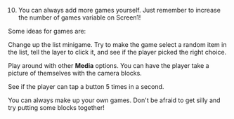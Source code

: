 

10. You can always add more games yourself. Just remember to increase the number of games variable on Screen1!
 
  Some ideas for games are:
  
  Change up the list minigame. Try to make the game select a random item in the list, tell the layer to click it, and see if the player picked the right choice.
  
  Play around with other **Media** options. You can have the player take a picture of themselves with the camera blocks.
  
  See if the player can tap a button 5 times in a second.
  
  You can always make up your own games. Don't be afraid to get silly and try putting some blocks together!



  